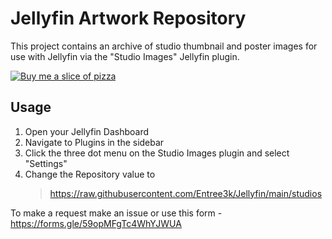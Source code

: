 # Jellyfin Artwork Repository

This project contains an archive of studio thumbnail and poster images for use with Jellyfin via the "Studio Images" Jellyfin plugin.

[![Buy me a slice of pizza](https://i.imgur.com/eFZcvUq.png)](https://www.buymeacoffee.com/Entree)

## Usage

1. Open your Jellyfin Dashboard
2. Navigate to Plugins in the sidebar
3. Click the three dot menu on the Studio Images plugin and select "Settings"
4. Change the Repository value to
    >https://raw.githubusercontent.com/Entree3k/Jellyfin/main/studios

To make a request make an issue or use this form - https://forms.gle/59opMFgTc4WhYJWUA
